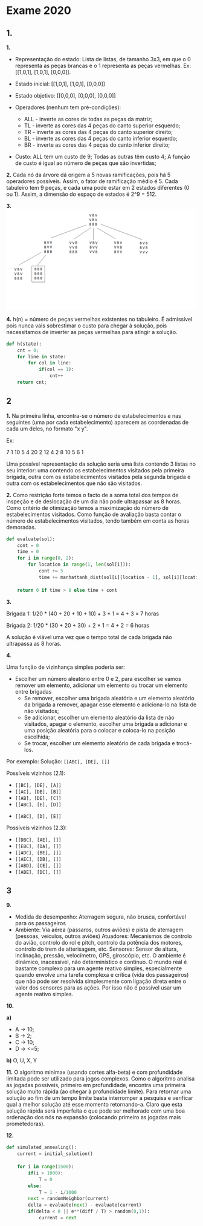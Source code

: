 # Exame 2020

## 1.

**1.** 

* Representação do estado: Lista de listas, de tamanho 3x3, em que o 0 representa as peças brancas e o 1 representa as peças vermelhas. Ex: [[1,0,1], [1,0,1], [0,0,0]].

* Estado inicial: [[1,0,1], [1,0,1], [0,0,0]]

* Estado objetivo: [[0,0,0], [0,0,0], [0,0,0]]

* Operadores (nenhum tem pré-condições): 
  * ALL - inverte as cores de todas as peças da matriz;
  * TL - inverte as cores das 4 peças do canto superior esquerdo;
  * TR - inverte as cores das 4 peças do canto superior direito;
  * BL - inverte as cores das 4 peças do canto inferior esquerdo;
  * BR - inverte as cores das 4 peças do canto inferior direito; 

* Custo: ALL tem um custo de 9; Todas as outras têm custo 4; A função de custo é igual ao número de peças que são invertidas;

**2.** Cada nó da árvore dá origem a 5 novas ramificações, pois há 5 operadores possíveis. Assim, o fator de ramificação médio é 5.
Cada tabuleiro tem 9 peças, e cada uma pode estar em 2 estados diferentes (0 ou 1). Assim, a dimensão do espaço de estados é 2^9 = 512.

**3.** ![](images/ex_12_2020.png)

**4.** h(n) =  número de peças vermelhas existentes no tabuleiro. É admissível pois nunca vais sobrestimar o custo para chegar à solução, pois necessitamos de inverter as peças vermelhas para atingir a solução.

```py
def h(state):
    cnt = 0;
    for line in state:
        for col in line:
            if(col == 1):
                cnt++
    return cnt;
```

## 2

**1.** Na primeira linha, encontra-se o número de estabelecimentos e nas seguintes (uma por cada estabelecimento) aparecem as coordenadas de cada um deles, no formato "x y".

Ex:

7
1 10
5 4
20 2
12 4
2 8
10 5
6 1

Uma possível representação da solução seria uma lista contendo 3 listas no seu interior: uma contendo os estabelecimentos visitados pela primeira brigada, outra com os estabelecimentos visitados pela segunda brigada e outra com os estabelecimentos que não são visitados.

**2.** Como restrição forte temos o facto de a soma total dos tempos de inspeção e de deslocação de um dia não pode ultrapassar as 8 horas. Como critério de otimização temos a maximização do número de estabelecimentos visitados.
Como função de avaliação basta contar o número de estabelecimentos visitados, tendo também em conta as horas demoradas.

```py
def evaluate(sol):
    cont = 0
    time = 0
    for i in range(0, 2):
        for location in range(1, len(sol[i])):
            cont += 5
            time += manhattanh_dist(sol[i][location - 1], sol[i][location]) + 1

    return 0 if time > 8 else time + cont
```

**3.** 

Brigada 1: 1/20 * (40 + 20 + 10 + 10) + 3 * 1 = 4 + 3 = 7 horas

Brigada 2: 1/20 * (30 + 20 + 30) + 2 * 1 = 4 + 2 = 6 horas

A solução é viável uma vez que o tempo total de cada brigada não ultrapassa as 8 horas.

**4.** 

Uma função de vizinhança simples poderia ser:

* Escolher um número aleatório entre 0 e 2, para escolher se vamos remover um elemento, adicionar um elemento ou trocar um elemento entre brigadas
    * Se remover, escolher uma brigada aleatória e um elemento aleatório da brigada a remover, apagar esse elemento e adiciona-lo na lista de não visitados;
    * Se adicionar, escolher um elemento aleatório da lista de não visitados, apagar o elemento, escolher uma brigada a adicionar e uma posição aleatória para o colocar e coloca-lo na posição escolhida;
    * Se trocar, escolher um elemento aleatório de cada brigada e trocá-los.
  
Por exemplo: Solução: `[[ABC], [DE], []]`

Possíveis vizinhos (2.1):

* `[[BC], [DE], [A]]`
* `[[AC], [DE], [B]]`
* `[[AB], [DE], [C]]`
* `[[ABC], [E], [D]]`
+ `[[ABC], [D], [E]]`

Possíveis vizinhos (2.3):

* `[[DBC], [AE], []]`
* `[[EBC], [DA], []]`
* `[[ADC], [BE], []]`
* `[[AEC], [DB], []]`
* `[[ABD], [CE], []]`
* `[[ABE], [DC], []]`

## 3

**9.**

* Medida de desempenho: Aterragem segura, não brusca, confortável para os passageiros
* Ambiente: Via aérea (pássaros, outros aviões) e pista de aterragem (pessoas, veículos, outros aviões)
Atuadores: Mecanismos de controlo do avião, controlo do rol e pitch, controlo da potência dos motores, controlo do trem de atterisagem, etc.
Sensores: Sensor de altura, inclinação, pressão, velocímetro, GPS, giroscópio, etc.
O ambiente é dinâmico, inacessível, não determinístico e contínuo.
O mundo real é bastante complexo para um agente reativo simples, especialmente quando envolve uma tarefa complexa e crítica (vida dos passageiros) que não pode ser resolvida simplesmente com ligação direta entre o valor dos sensores para as ações. Por isso não é possível usar um agente reativo simples.

**10.**

**a)** 

* A -> 10;
* B -> 2;
* C -> 10;
* D -> <=5;

**b)** O, U, X, Y

**11.** O algoritmo minimax (usando cortes alfa-beta) e com profundidade limitada pode ser utilizado para jogos complexos.
Como o algoritmo analisa as jogadas possíveis, primeiro em profundidade, encontra uma primeira solução muito rápida (ao chegar à profundidade limite). Para retornar uma solução ao fim de um tempo limite basta interromper a pesquisa e verificar qual a melhor solução até esse momento retornando-a. Claro que esta solução rápida será imperfeita o que pode ser melhorado com uma boa ordenação dos nós na expansão (colocando primeiro as jogadas
mais prometedoras).

**12.**

```py
def simulated_annealing():
    current = initial_solution()

    for i in range(1500):
        if(i > 1000):
            T = 0
        else: 
            T = 1 - i/1000
        next = randomNeighbor(current)
        delta = evaluate(next) - evaluate(current)
        if(delta < 0 || e**(diff / T) > random(0,1)):
            current = next
```


